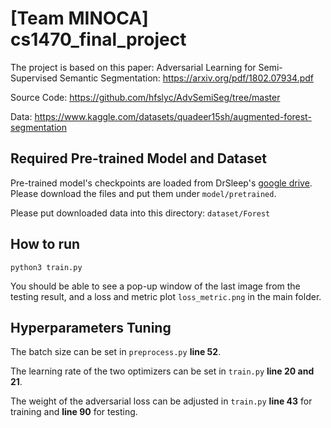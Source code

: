 # [Team MINOCA] cs1470_final_project

The project is based on this paper: Adversarial Learning for Semi-Supervised Semantic Segmentation: https://arxiv.org/pdf/1802.07934.pdf

Source Code: https://github.com/hfslyc/AdvSemiSeg/tree/master

Data: https://www.kaggle.com/datasets/quadeer15sh/augmented-forest-segmentation 

## Required Pre-trained Model and Dataset

Pre-trained model's checkpoints are loaded from DrSleep's [google drive](https://drive.google.com/drive/folders/0B_rootXHuswsZ0E4Mjh1ZU5xZVU?resourcekey=0-9Ui2e1br1d6jymsI6UdGUQ). Please download the files and put them under `model/pretrained`.

Please put downloaded data into this directory: `dataset/Forest`

## How to run

`python3 train.py`

You should be able to see a pop-up window of the last image from the testing result, and a loss and metric plot `loss_metric.png` in the main folder.

## Hyperparameters Tuning
The batch size can be set in `preprocess.py` **line 52**.

The learning rate of the two optimizers can be set in `train.py` **line 20 and 21**.

The weight of the adversarial loss can be adjusted in `train.py` **line 43** for training and **line 90** for testing.

